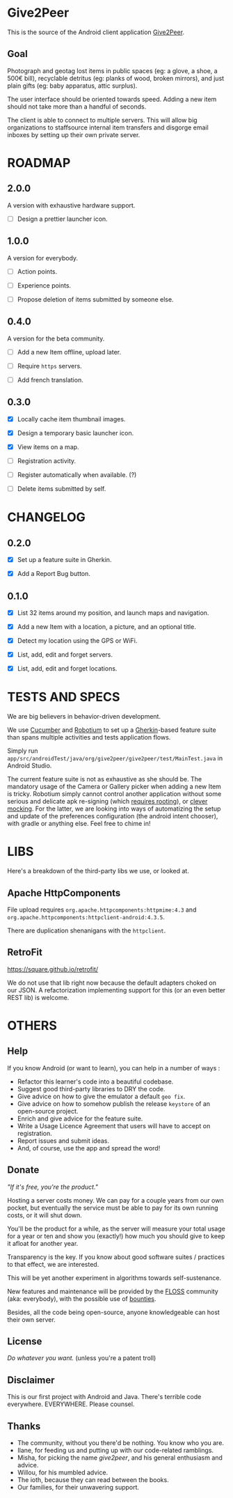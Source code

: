 Give2Peer
=========

This is the source of the Android client application [Give2Peer](http://give2peer.org).


Goal
----

Photograph and geotag lost items in public spaces (eg: a glove, a shoe, a 500€ bill), recyclable
detritus (eg: planks of wood, broken mirrors), and just plain gifts (eg: baby apparatus, attic
surplus).

The user interface should be oriented towards speed. Adding a new item should not take more than a
handful of seconds.

The client is able to connect to multiple servers.
This will allow big organizations to staffsource internal item transfers and disgorge email inboxes
by setting up their own private server.



ROADMAP
=======

2.0.0
-----

A version with exhaustive hardware support.

- [ ] Design a prettier launcher icon.


1.0.0
-----

A version for everybody.

- [ ] Action points.
- [ ] Experience points.
- [ ] Propose deletion of items submitted by someone else.



0.4.0
-----

A version for the beta community.

- [ ] Add a new Item offline, upload later.
- [ ] Require `https` servers.
- [ ] Add french translation.



0.3.0
-----

- [x] Locally cache item thumbnail images.
- [x] Design a temporary basic launcher icon.
- [x] View items on a map.
- [ ] Registration activity.
- [ ] Register automatically when available. (?)
- [ ] Delete items submitted by self.



CHANGELOG
=========

0.2.0
-----

- [x] Set up a feature suite in Gherkin.
- [x] Add a Report Bug button.


0.1.0
-----

- [x] List 32 items around my position, and launch maps and navigation.
- [x] Add a new Item with a location, a picture, and an optional title.
- [x] Detect my location using the GPS or WiFi.
- [x] List, add, edit and forget servers.
- [x] List, add, edit and forget locations.



TESTS AND SPECS
===============

We are big believers in behavior-driven development.

We use [Cucumber] and [Robotium] to set up a [Gherkin]-based feature suite than spans multiple
activities and tests application flows.

Simply run `app/src/androidTest/java/org/give2peer/give2peer/test/MainTest.java` in Android Studio.

The current feature suite is not as exhaustive as she should be.
The mandatory usage of the Camera or Gallery picker when adding a new Item is tricky.
Robotium simply cannot control another application without some serious and delicate apk re-signing
(which [requires rooting](https://code.google.com/p/robotium/wiki/RobotiumForPreInstalledApps)), or
[clever mocking](https://github.com/bryanl/FakeCamera).
For the latter, we are looking into ways of automatizing the setup and update of the preferences
configuration (the android intent chooser), with gradle or anything else. Feel free to chime in!


[Cucumber]: https://cucumber.io
[Robotium]: https://robotium.org
[Gherkin]:  https://github.com/cucumber/cucumber/wiki/Gherkin



LIBS
====

Here's a breakdown of the third-party libs we use, or looked at.


Apache HttpComponents
---------------------

File upload requires `org.apache.httpcomponents:httpmime:4.3`
and `org.apache.httpcomponents:httpclient-android:4.3.5`.

There are duplication shenanigans with the `httpclient`.


RetroFit
--------

https://square.github.io/retrofit/

We do not use that lib right now because the default adapters choked on our JSON.
A refactorization implementing support for this (or an even better REST lib) is welcome.



OTHERS
======


Help
----

If you know Android (or want to learn), you can help in a number of ways :

- Refactor this learner's code into a beautiful codebase.
- Suggest good third-party libraries to DRY the code.
- Give advice on how to give the emulator a default `geo fix`.
- Give advice on how to somehow publish the release `keystore` of an open-source project.
- Enrich and give advice for the feature suite.
- Write a Usage Licence Agreement that users will have to accept on registration.
- Report issues and submit ideas.
- And, of course, use the app and spread the word!


Donate
------

_"If it's free, you're the product."_

Hosting a server costs money. We can pay for a couple years from our own pocket, but eventually the
service must be able to pay for its own running costs, or it will shut down.

You'll be the product for a while, as the server will measure your total usage for a year or ten
and show you (exactly!) how much you should give to keep it afloat for another year.

Transparency is the key. If you know about good software suites / practices to that effect, we are
interested.

This will be yet another experiment in algorithms towards self-sustenance.

New features and maintenance will be provided by the
[FLOSS](http://en.wikipedia.org/wiki/Free_and_open-source_software#FLOSS) community
(aka: everybody), with the possible use of [bounties](https://www.bountysource.com).

Besides, all the code being open-source, anyone knowledgeable can host their own server.


License
-------

_Do whatever you want._ (unless you're a patent troll)


Disclaimer
----------

This is our first project with Android and Java.
There's terrible code everywhere. EVERYWHERE.
Please counsel.


Thanks
------

- The community, without you there'd be nothing. You know who you are.
- Ilane, for feeding us and putting up with our code-related ramblings.
- Misha, for picking the name _give2peer_, and his general enthusiasm and advice.
- Willou, for his mumbled advice.
- The ioth, because they can read between the books.
- Our families, for their unwavering support.